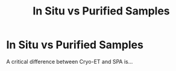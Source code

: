 ﻿---
layout: default
title: "In Situ vs Purified Samples"
parent: "Sample Types"
nav_order: 1
has_children: true
---

# In Situ vs Purified Samples

A critical difference between Cryo-ET and SPA is...
